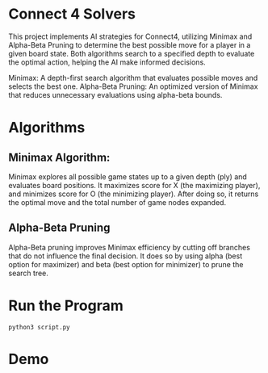 # Connect 4 Solvers

This project implements AI strategies for Connect4, utilizing Minimax and Alpha-Beta Pruning to determine the best possible move for a player in a given board state. Both algorithms search to a specified depth to evaluate the optimal action, helping the AI make informed decisions.

Minimax: A depth-first search algorithm that evaluates possible moves and selects the best one.
Alpha-Beta Pruning: An optimized version of Minimax that reduces unnecessary evaluations using alpha-beta bounds.

# Algorithms
## Minimax Algorithm: 
Minimax explores all possible game states up to a given depth (ply) and evaluates board positions. It maximizes score for X (the maximizing player), and minimizes score for O (the minimizing player). After doing so, it returns the optimal move and the total number of game nodes expanded.

## Alpha-Beta Pruning
Alpha-Beta pruning improves Minimax efficiency by cutting off branches that do not influence the final decision. It does so by using alpha (best option for maximizer) and beta (best option for minimizer) to prune the search tree.

# Run the Program
```python3 script.py```

# Demo

